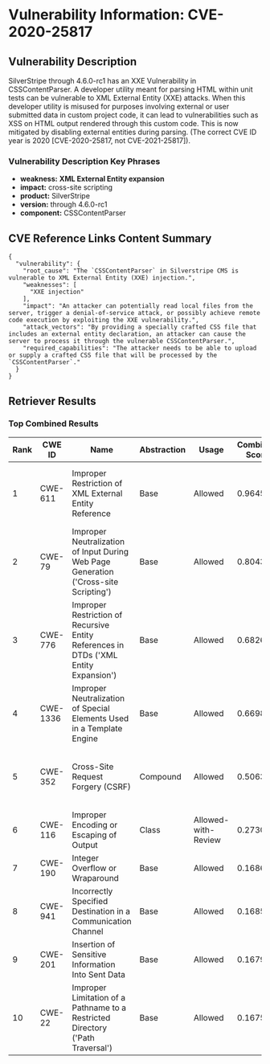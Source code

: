 # Vulnerability Information: CVE-2020-25817

## Vulnerability Description
SilverStripe through 4.6.0-rc1 has an XXE Vulnerability in CSSContentParser. A developer utility meant for parsing HTML within unit tests can be vulnerable to XML External Entity (XXE) attacks. When this developer utility is misused for purposes involving external or user submitted data in custom project code, it can lead to vulnerabilities such as XSS on HTML output rendered through this custom code. This is now mitigated by disabling external entities during parsing. (The correct CVE ID year is 2020 [CVE-2020-25817, not CVE-2021-25817]).

### Vulnerability Description Key Phrases
- **weakness:** **XML External Entity expansion**
- **impact:** cross-site scripting
- **product:** SilverStripe
- **version:** through 4.6.0-rc1
- **component:** CSSContentParser

## CVE Reference Links Content Summary
```
{
  "vulnerability": {
    "root_cause": "The `CSSContentParser` in Silverstripe CMS is vulnerable to XML External Entity (XXE) injection.",
    "weaknesses": [
      "XXE injection"
    ],
    "impact": "An attacker can potentially read local files from the server, trigger a denial-of-service attack, or possibly achieve remote code execution by exploiting the XXE vulnerability.",
    "attack_vectors": "By providing a specially crafted CSS file that includes an external entity declaration, an attacker can cause the server to process it through the vulnerable CSSContentParser.",
    "required_capabilities": "The attacker needs to be able to upload or supply a crafted CSS file that will be processed by the `CSSContentParser`."
  }
}
```

## Retriever Results

### Top Combined Results

| Rank | CWE ID | Name | Abstraction | Usage | Combined Score | Retrievers | Individual Scores |
|------|--------|------|-------------|-------|---------------|------------|-------------------|
| 1 | CWE-611 | Improper Restriction of XML External Entity Reference | Base | Allowed | 0.9645 | dense, sparse, graph | dense: 0.676, sparse: 0.662, graph: 0.692 |
| 2 | CWE-79 | Improper Neutralization of Input During Web Page Generation ('Cross-site Scripting') | Base | Allowed | 0.8043 | dense, sparse, graph | dense: 0.629, sparse: 0.310, graph: 0.872 |
| 3 | CWE-776 | Improper Restriction of Recursive Entity References in DTDs ('XML Entity Expansion') | Base | Allowed | 0.6826 | dense, sparse, graph | dense: 0.587, sparse: 0.343, graph: 0.538 |
| 4 | CWE-1336 | Improper Neutralization of Special Elements Used in a Template Engine | Base | Allowed | 0.6698 | dense, sparse, graph | dense: 0.593, sparse: 0.314, graph: 0.541 |
| 5 | CWE-352 | Cross-Site Request Forgery (CSRF) | Compound | Allowed | 0.5063 | dense, sparse, graph | dense: 0.591, sparse: 0.289, graph: 0.551 |
| 6 | CWE-116 | Improper Encoding or Escaping of Output | Class | Allowed-with-Review | 0.2730 | dense, sparse | dense: 0.578, sparse: 0.307 |
| 7 | CWE-190 | Integer Overflow or Wraparound | Base | Allowed | 0.1686 | sparse | sparse: 0.295 |
| 8 | CWE-941 | Incorrectly Specified Destination in a Communication Channel | Base | Allowed | 0.1685 | sparse | sparse: 0.295 |
| 9 | CWE-201 | Insertion of Sensitive Information Into Sent Data | Base | Allowed | 0.1679 | sparse | sparse: 0.293 |
| 10 | CWE-22 | Improper Limitation of a Pathname to a Restricted Directory ('Path Traversal') | Base | Allowed | 0.1675 | sparse | sparse: 0.293 |

